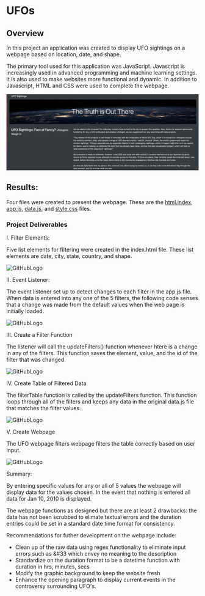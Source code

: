 # UFOs

## Overview 

In this project an application was created to display UFO sightings on a webpage based on location, date, and shape.

The primary tool used for this application was JavaScript.  Javascript is increasingly used in advanced programming and machine learning settings. It is also used to make websites more functional and dynamic.  In addition to Javascript, HTML and CSS were used to complete the webpage.

![GitHubLogo](https://github.com/rciminera/UFOs/blob/main/screen%20shots/webpage_opening.png)



## Results:

Four files were created to present the webpage.  These are the [html.index](https://github.com/rciminera/UFOs/blob/main/html.index), [app.js](https://github.com/rciminera/UFOs/blob/main/html.index), [data.js](https://github.com/rciminera/UFOs/blob/main/html.index), and [style.css](https://github.com/rciminera/UFOs/blob/main/style.css) files.



### Project Deliverables

I. Filter Elements:

Five list elements for filtering were created in the index.html file. These list elements are date, city, state, country, and shape.

![GitHubLogo](https://github.com/rciminera/UFOs/blob/main/Screenshots/five_elements.png)

II. Event Listener:

The event listener set up to detect changes to each filter in the app.js file. When data is entered into any one of the 5 filters, the following code senses that a change was made from the default values when the web page is initially loaded.

![GitHubLogo](https://github.com/rciminera/UFOs/blob/main/Screenshots/listener.png)

III. Create a Filter Function

The listener will call the updateFilters() function whenever htere is a change in any of the filters.  This function saves the element, value, and the id of the filter that was changed.  

![GitHubLogo](https://github.com/rciminera/UFOs/blob/main/Screenshots/updateFilters.png)

IV. Create Table of Filtered Data

The filterTable function is called by the updateFilters function.  This function loops through all of the filters and keeps any data in the original data.js file that matches the filter values.

![GitHubLogo](https://github.com/rciminera/UFOs/blob/main/Screenshots/filterTable.png)


V. Create Webpage

The UFO webpage filters webpage filters the table correctly based on user input. 

![GitHubLogo](https://github.com/rciminera/UFOs/blob/main/Screenshots/webpage_table.png)


Summary:

By entering specific values for any or all of 5 values the webpage will display data for the values chosen.  In the event that nothing is entered all data for Jan 10, 2010 is displayed. 

The webpage functions as designed but there are at least 2 drawbacks: the data has not been scrubbed to elimate textual errors and the duration entries could be set in a standard date time format for consistency.

Recommendations for futher development on the webpage include:

- Clean up of the raw data using regex functionality to eliminate input errors such as &#33 which cnvey no meaning to the description
- Standardize on the duration format to be a datetime function with duration in hrs, minutes, secs
- Modify the graphic background to keep the website fresh 
- Enhance the opening paragraph to display current events in the controversy surrounding UFO's.








